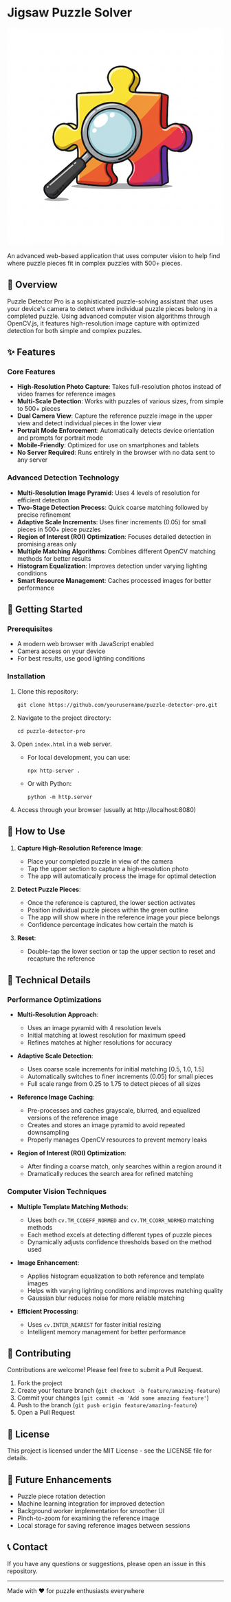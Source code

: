 # Jigsaw Puzzle Solver

![](https://github.com/adam-blip/jigsaw_puzzle_solver/blob/main/logo.png)

An advanced web-based application that uses computer vision to help find where puzzle pieces fit in complex puzzles with 500+ pieces.

## 🧩 Overview

Puzzle Detector Pro is a sophisticated puzzle-solving assistant that uses your device's camera to detect where individual puzzle pieces belong in a completed puzzle. Using advanced computer vision algorithms through OpenCV.js, it features high-resolution image capture with optimized detection for both simple and complex puzzles.

## ✨ Features

### Core Features
- **High-Resolution Photo Capture**: Takes full-resolution photos instead of video frames for reference images
- **Multi-Scale Detection**: Works with puzzles of various sizes, from simple to 500+ pieces
- **Dual Camera View**: Capture the reference puzzle image in the upper view and detect individual pieces in the lower view
- **Portrait Mode Enforcement**: Automatically detects device orientation and prompts for portrait mode
- **Mobile-Friendly**: Optimized for use on smartphones and tablets
- **No Server Required**: Runs entirely in the browser with no data sent to any server

### Advanced Detection Technology
- **Multi-Resolution Image Pyramid**: Uses 4 levels of resolution for efficient detection
- **Two-Stage Detection Process**: Quick coarse matching followed by precise refinement
- **Adaptive Scale Increments**: Uses finer increments (0.05) for small pieces in 500+ piece puzzles
- **Region of Interest (ROI) Optimization**: Focuses detailed detection in promising areas only
- **Multiple Matching Algorithms**: Combines different OpenCV matching methods for better results
- **Histogram Equalization**: Improves detection under varying lighting conditions
- **Smart Resource Management**: Caches processed images for better performance

## 🚀 Getting Started

### Prerequisites

- A modern web browser with JavaScript enabled
- Camera access on your device
- For best results, use good lighting conditions

### Installation

1. Clone this repository:
   ```
   git clone https://github.com/yourusername/puzzle-detector-pro.git
   ```

2. Navigate to the project directory:
   ```
   cd puzzle-detector-pro
   ```

3. Open `index.html` in a web server. 
   - For local development, you can use:
     ```
     npx http-server .
     ```
   - Or with Python:
     ```
     python -m http.server
     ```

4. Access through your browser (usually at http://localhost:8080)

## 📱 How to Use

1. **Capture High-Resolution Reference Image**:
   - Place your completed puzzle in view of the camera
   - Tap the upper section to capture a high-resolution photo
   - The app will automatically process the image for optimal detection

2. **Detect Puzzle Pieces**:
   - Once the reference is captured, the lower section activates
   - Position individual puzzle pieces within the green outline
   - The app will show where in the reference image your piece belongs
   - Confidence percentage indicates how certain the match is

3. **Reset**:
   - Double-tap the lower section or tap the upper section to reset and recapture the reference

## 🔧 Technical Details

### Performance Optimizations

- **Multi-Resolution Approach**:
  - Uses an image pyramid with 4 resolution levels
  - Initial matching at lowest resolution for maximum speed
  - Refines matches at higher resolutions for accuracy

- **Adaptive Scale Detection**:
  - Uses coarse scale increments for initial matching [0.5, 1.0, 1.5]
  - Automatically switches to finer increments (0.05) for small pieces
  - Full scale range from 0.25 to 1.75 to detect pieces of all sizes

- **Reference Image Caching**:
  - Pre-processes and caches grayscale, blurred, and equalized versions of the reference image
  - Creates and stores an image pyramid to avoid repeated downsampling
  - Properly manages OpenCV resources to prevent memory leaks

- **Region of Interest (ROI) Optimization**:
  - After finding a coarse match, only searches within a region around it
  - Dramatically reduces the search area for refined matching

### Computer Vision Techniques

- **Multiple Template Matching Methods**:
  - Uses both `cv.TM_CCOEFF_NORMED` and `cv.TM_CCORR_NORMED` matching methods
  - Each method excels at detecting different types of puzzle pieces
  - Dynamically adjusts confidence thresholds based on the method used

- **Image Enhancement**:
  - Applies histogram equalization to both reference and template images
  - Helps with varying lighting conditions and improves matching quality
  - Gaussian blur reduces noise for more reliable matching

- **Efficient Processing**:
  - Uses `cv.INTER_NEAREST` for faster initial resizing
  - Intelligent memory management for better performance

## 🤝 Contributing

Contributions are welcome! Please feel free to submit a Pull Request.

1. Fork the project
2. Create your feature branch (`git checkout -b feature/amazing-feature`)
3. Commit your changes (`git commit -m 'Add some amazing feature'`)
4. Push to the branch (`git push origin feature/amazing-feature`)
5. Open a Pull Request

## 📄 License

This project is licensed under the MIT License - see the LICENSE file for details.

## 🔮 Future Enhancements

- Puzzle piece rotation detection
- Machine learning integration for improved detection
- Background worker implementation for smoother UI
- Pinch-to-zoom for examining the reference image
- Local storage for saving reference images between sessions

## 📞 Contact

If you have any questions or suggestions, please open an issue in this repository.

---

Made with ❤️ for puzzle enthusiasts everywhere
